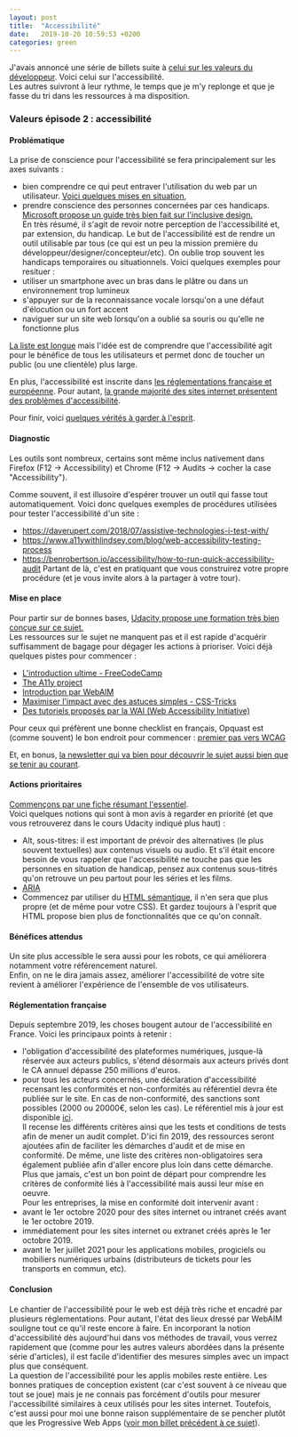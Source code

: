 ```yaml
---
layout: post
title:  "Accessibilité"
date:   2019-10-20 10:59:53 +0200
categories: green
---
```


J'avais annoncé une série de billets suite à [celui sur les valeurs du développeur](https://ldevernay.github.io/green/2019/09/03/valeurs.html).
Voici celui sur l'accessibilité.  
Les autres suivront à leur rythme, le temps que je m'y replonge et que je fasse du tri dans les ressources à ma disposition.  

### Valeurs épisode 2 : accessibilité
#### Problématique
La prise de conscience pour l'accessibilité se fera principalement sur les axes suivants : 
* bien comprendre ce qui peut entraver l'utilisation du web par un utilisateur. [Voici quelques mises en situation](https://www.atalan.fr/agissons/fr/),
* prendre conscience des personnes concernées par ces handicaps. [Microsoft propose un guide très bien fait sur l'inclusive design.](https://www.microsoft.com/design/inclusive/)    
En très résumé, il s'agit de revoir notre perception de l'accessibilité et, par extension, du handicap. Le but de l'accessibilité est de rendre un outil utilisable par tous (ce qui est un peu la mission première du développeur/designer/concepteur/etc). On oublie trop souvent les handicaps temporaires ou situationnels. Voici quelques exemples pour resituer : 
* utiliser un smartphone avec un bras dans le plâtre ou dans un environnement trop lumineux
* s'appuyer sur de la reconnaissance vocale lorsqu'on a une défaut d'élocution ou un fort accent
* naviguer sur un site web lorsqu'on a oublié sa souris ou qu'elle ne fonctionne plus

[La liste est longue](https://the-pastry-box-project.net/anne-gibson/2014-july-31) mais l'idée est de comprendre que l'accessibilité agit pour le bénéfice de tous les utilisateurs et permet donc de toucher un public (ou une clientèle) plus large. 

En plus, l'accessibilité est inscrite dans [les réglementations française et européenne](https://blog.ipedis.com/legislation-europeenne-francaise-accessibilite-numerique). Pour autant, [la grande majorité des sites internet présentent des problèmes d'accessibilité](https://webaim.org/projects/million/).

Pour finir, voici [quelques vérités à garder à l'esprit](https://ericwbailey.design/writing/truths-about-digital-accessibility.html).

#### Diagnostic
Les outils sont nombreux, certains sont même inclus nativement dans Firefox (F12 -> Accessibility) et Chrome (F12 -> Audits -> cocher la case "Accessibility"). 

Comme souvent, il est illusoire d'espérer trouver un outil qui fasse tout automatiquement. Voici donc quelques exemples de procédures utilisées pour tester l'accessibilité d'un site : 
* https://daverupert.com/2018/07/assistive-technologies-i-test-with/
* https://www.a11ywithlindsey.com/blog/web-accessibility-testing-process
* https://benrobertson.io/accessibility/how-to-run-quick-accessibility-audit
Partant de là, c'est en pratiquant que vous construirez votre propre procédure (et je vous invite alors à la partager à votre tour).

#### Mise en place
Pour partir sur de bonnes bases, [Udacity propose une formation très bien conçue sur ce sujet.](https://www.udacity.com/course/web-accessibility--ud891)  
Les ressources sur le sujet ne manquent pas et il est rapide d'acquérir suffisamment de bagage pour dégager les actions à prioriser. Voici déjà quelques pistes pour commencer :    
* [L'introduction ultime - FreeCodeCamp](https://www.freecodecamp.org/news/pragmatic-rules-of-web-accessibility-that-will-stick-to-your-mind-9d3eb85a1a28/)
* [The A11y project](https://a11yproject.com/)
* [Introduction par WebAIM](https://webaim.org/intro/)
* [Maximiser l'impact avec des astuces simples - CSS-Tricks](https://css-tricks.com/small-tweaks-can-make-huge-impact-websites-accessibility/)
* [Des tutoriels proposés par la WAI (Web Accessibility Initiative)](https://www.w3.org/WAI/tutorials/)

Pour ceux qui préfèrent une bonne checklist en français, Opquast est (comme souvent) le bon endroit pour commencer : [premier pas vers WCAG](https://checklists.opquast.com/fr/accessibility-first-step/)

Et, en bonus, [la newsletter qui va bien pour découvrir le sujet aussi bien que se tenir au courant](https://a11yweekly.com/). 


#### Actions prioritaires
[Commençons par une fiche résumant l'essentiel](https://moritzgiessmann.de/accessibility-cheatsheet/).  
Voici quelques notions qui sont à mon avis à regarder en priorité (et que vous retrouverez dans le cours Udacity indiqué plus haut) :
* Alt, sous-titres: il est important de prévoir des alternatives (le plus souvent textuelles) aux contenus visuels ou audio. Et s'il était encore besoin de vous rappeler que l'accessibilité ne touche pas que les personnes en situation de handicap, pensez aux contenus sous-titrés qu'on retrouve un peu partout pour les séries et les films. 
* [ARIA](https://developer.mozilla.org/en-US/docs/Web/Accessibility/ARIA)
* Commencez par utiliser du [HTML sémantique](https://css-tricks.com/why-how-and-when-to-use-semantic-html-and-aria/), il n'en sera que plus propre (et de même pour votre CSS). Et gardez toujours à l'esprit que HTML propose bien plus de fonctionnalités que ce qu'on connaît.     

#### Bénéfices attendus
Un site plus accessible le sera aussi pour les robots, ce qui améliorera notamment votre référencement naturel.  
Enfin, on ne le dira jamais assez, améliorer l'accessibilité de votre site revient à améliorer l'expérience de l'ensemble de vos utilisateurs.  

#### Réglementation française
Depuis septembre 2019, les choses bougent autour de l'accessibilité en France. Voici les principaux points à retenir : 
* l'obligation d'accessibilité des plateformes numériques, jusque-là réservée aux acteurs publics, s'étend désormais aux acteurs privés dont le CA annuel dépasse 250 millions d'euros. 
* pour tous les acteurs concernés, une déclaration d'accessibilité recensant les conformités et non-conformités au référentiel devra ête publiée sur le site. En cas de non-conformité, des sanctions sont possibles (2000 ou 20000€, selon les cas).
Le référentiel mis à jour est disponible [ici](https://www.numerique.gouv.fr/actualites/accessibilite-numerique-la-quatrieme-version-du-rgaa-est-publiee/).  
Il recense les différents critères ainsi que les tests et conditions de tests afin de mener un audit complet. D'ici fin 2019, des ressources seront ajoutées afin de faciliter les démarches d'audit et de mise en conformité. De même, une liste des critères non-obligatoires sera également publiée afin d'aller encore plus loin dans cette démarche.   
Plus que jamais, c'est un bon point de départ pour comprendre les critères de conformité liés à l'accessibilité mais aussi leur mise en oeuvre.  
Pour les entreprises, la mise en conformité doit intervenir avant : 
* avant le 1er octobre 2020 pour des sites internet ou intranet créés avant le 1er octobre 2019.
* immédiatement pour les sites internet ou extranet créés après le 1er octobre 2019.
* avant le 1er juillet 2021 pour les applications mobiles, progiciels ou mobiliers numériques urbains (distributeurs de tickets pour les transports en commun, etc).

#### Conclusion
Le chantier de l'accessibilité pour le web est déjà très riche et encadré par plusieurs réglementations. Pour autant, l'état des lieux dressé par WebAIM souligne tout ce qu'il reste encore à faire. En incorporant la notion d'accessibilité dès aujourd'hui dans vos méthodes de travail, vous verrez rapidement que (comme pour les autres valeurs abordées dans la présente série d'articles), il est facile d'identifier des mesures simples avec un impact plus que conséquent.  
La question de l'accessibilité pour les applis mobiles reste entière. Les bonnes pratiques de conception existent (car c'est souvent à ce niveau que tout se joue) mais je ne connais pas forcément d'outils pour mesurer l'accessibilité similaires à ceux utilisés pour les sites internet. Toutefois, c'est aussi pour moi une bonne raison supplémentaire de se pencher plutôt que les Progressive Web Apps ([voir mon billet précédent à ce sujet](https://ldevernay.github.io/green/2019/09/16/pwa.html)).
